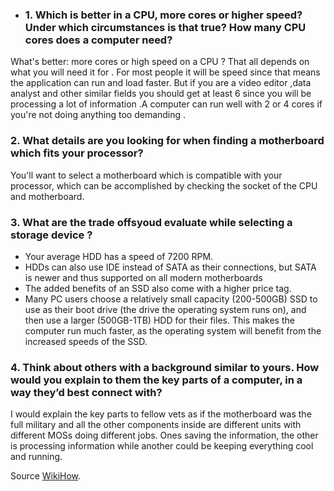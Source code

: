 - ### 1. Which is better in a CPU, more cores or higher speed? Under which circumstances is that true? How many CPU cores does a computer need?
What's better: more cores or high speed on a CPU ? That all depends on what you will need it for . For most people it will be speed since that means the application can run and load faster. But if you are a video editor ,data analyst and other similar fields you should get at least 6 since you will be processing a lot of information .A computer can run well with 2 or 4 cores if you're not doing anything too demanding .
 ### 2. What details are you looking for when finding a motherboard which fits your processor?
You'll want to select a motherboard which is compatible with your processor, which can be accomplished by checking the socket of the CPU and motherboard.
### 3. What are the trade offsyoud evaluate while selecting a storage device ?
 * Your average HDD has a speed of 7200 RPM.
 * HDDs can also use IDE instead of SATA as their connections, but SATA is newer and thus supported on all modern motherboards
 * The added benefits of an SSD also come with a higher price tag.
 * Many PC users choose a relatively small capacity (200-500GB) SSD to use as their boot drive (the drive the operating system runs on), and then use a larger (500GB-1TB) HDD for their files. This makes the computer run much faster, as the operating system will benefit from the increased speeds of the SSD.
### 4. Think about others with a background similar to yours. How would you explain to them the key parts of a computer, in a way they’d best connect with?
I would explain the key parts to fellow vets as if the motherboard was the full military and all the other components inside are different units with different MOSs doing different jobs. Ones saving the information, the other is processing information while another could be keeping everything cool and running. 


                                                                                                  
                                                                                                  
Source [WikiHow](https://www.wikihow.com/Build-a-Computer "WikiHow").
